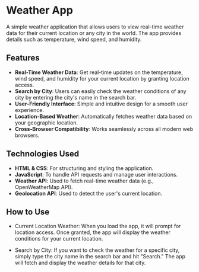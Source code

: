 # Weather App

A simple weather application that allows users to view real-time weather data for their current location or any city in the world. The app provides details such as temperature, wind speed, and humidity.

## Features

- **Real-Time Weather Data**: Get real-time updates on the temperature, wind speed, and humidity for your current location by granting location access.
- **Search by City**: Users can easily check the weather conditions of any city by entering the city's name in the search bar.
- **User-Friendly Interface**: Simple and intuitive design for a smooth user experience.
- **Location-Based Weather**: Automatically fetches weather data based on your geographic location.
- **Cross-Browser Compatibility**: Works seamlessly across all modern web browsers.

## Technologies Used

- **HTML & CSS**: For structuring and styling the application.
- **JavaScript**: To handle API requests and manage user interactions.
- **Weather API**: Used to fetch real-time weather data (e.g., OpenWeatherMap API).
- **Geolocation API**: Used to detect the user's current location.
  
## How to Use
- Current Location Weather: When you load the app, it will prompt for location access. Once granted, the app will display the weather conditions for your current location.

- Search by City: If you want to check the weather for a specific city, simply type the city name in the search bar and hit "Search." The app will fetch and display the weather details for that city.
